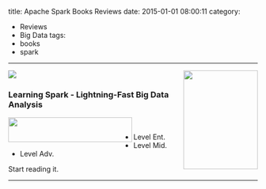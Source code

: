 title: Apache Spark Books Reviews
date: 2015-01-01 08:00:11
category:
 - Reviews
 - Big Data
tags:
 - books
 - spark
---
![](/images/spark-book.jpg)
<a href="http://shop.oreilly.com/product/0636920028512.do" target="_blank"><img src="/images/learningspark.png" width="150" height="200" align ="right"  /></a>

### Learning Spark - Lightning-Fast Big Data Analysis
<img src="/images/4.5star.png" width="250" height="50" align ="left" /></br>

* Level Ent.   
* Level Mid.   
* Level Adv. 

Start reading it.
___